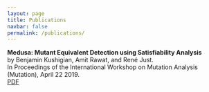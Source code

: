 ```yaml
---
layout: page
title: Publications
navbar: false
permalink: /publications/
---
```

<div class="home">


  <p> <b>Medusa: Mutant Equivalent Detection using Satisfiability
  Analysis</b><br/>
  by Benjamin Kushigian, Amit Rawat, and René Just.<br/>
  In Proceedings of the International Workshop on Mutation Analysis (Mutation), April 22 2019.<br/>
  <a href="/assets/files/medusa_icst_2019.pdf">PDF</a>
  </p>

</div>
